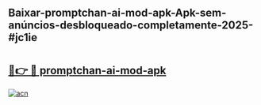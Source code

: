 ## Baixar-promptchan-ai-mod-apk-Apk-sem-anúncios-desbloqueado-completamente-2025-#jc1ie

# <h2><a href="https://ainizakaria.my?title=promptchan-ai-mod-apk&ref=22M">🔗👉 🔴 promptchan-ai-mod-apk</a></h2>

[![acn](https://github.com/user-attachments/assets/0f9c940e-d8b0-45ae-aac7-cd30a18b3e1c)](https://ainizakaria.my?title=promptchan-ai-mod-apk&ref=22M)

